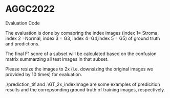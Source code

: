 # AGGC2022
Evaluation Code


The evaluation is done by comapring the index images (index 1= Stroma, index 2 =Normal, index 3 = G3, index 4=G4,index 5 = G5) of ground truth and predictions. 

The final F1 score of a subset will be calculated based on the confusion matrix summarzing all test images in that subset.

Please resize the images to 2x (i.e. downsizing the original images we provided by 10 times) for evaluation.

.\prediction_tif and .\GT_2x_indeximage are some examples of predicition results and the correpsonding ground truth of training images, respectively.

